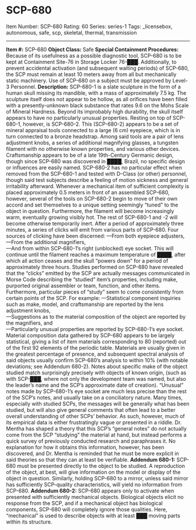 # SCP-680
Item Number: SCP-680
Rating: 60
Series: series-1
Tags: _licensebox, autonomous, safe, scp, skeletal, thermal, transmission

---

**Item #:** SCP-680
**Object Class:** Safe
**Special Containment Procedures:** Because of its usefulness as a possible diagnostic tool, SCP-680 is to be kept at Containment Site-76 in Storage Locker 76-███. Additionally, to prevent accidental activation (and subsequent waiting periods) of SCP-680, the SCP must remain at least 10 meters away from all but mechanically static machinery. Use of SCP-680 on a subject must be approved by Level-3 Personnel.
**Description:** SCP-680-1 is a slate sculpture in the form of a human skull missing its mandible, with a mass of approximately 7.5 kg. The sculpture itself does not appear to be hollow, as all orifices have been filled with a presently-unknown black substance that rates 9.6 on the Mohs Scale of Mineral Hardness. Beyond its improbably high durability, the skull itself appears to have no particularly unusual properties. Resting on top of SCP-680-1, however, is SCP-680-2.
This (SCP-680-2) appears to be a set of mineral appraisal tools connected to a large (6 cm) eyepiece, which is in turn connected to a bronze headstrap. Among said tools are a pair of lens adjustment knobs, a series of additional magnifying glasses, a tungsten filament with no otherwise known properties, and various other devices. Craftsmanship appears to be of a late 19th-Century Germanic design, though since SCP-680 was discovered in ████, Brazil, no specific design or influences are easily named.
SCP-680-2 has no particular effect when removed from the SCP-680-1 and tested with D-Class (or other) personnel, though said test subjects describe a feeling of motion sickness and general irritability afterward. Whenever a mechanical item of sufficient complexity is placed approximately 0.5 meters in front of an assembled SCP-680, however, several of the tools on SCP-680-2 begin to move of their own accord and set themselves to a unique setting seemingly “tuned” to the object in question. Furthermore, the filament will become increasingly warm, eventually growing visibly hot. The rest of SCP-680-1 and -2 will become otherwise temporarily inert.
After a period of approximately three minutes, a series of clicks will emit from various parts of SCP-680. Four sources of clicking have been discerned:
—From both eyepiece adjusters,  
—From the additional magnifiers,  
—And from within SCP-680-1’s right (unblocked) eye socket.
This will continue until the filament reaches a maximum temperature of ████, after which all action ceases and the skull “powers down” for a period of approximately three hours.
Studies performed on SCP-680 have revealed that the “clicks” emitted by the SCP are actually messages communicated in Morse Code describing the “studied” item’s properties, including make, purported original assembler or team, function, and other items. Furthermore, particular pieces of “study” seem to come consistently from certain points of the SCP. For example:
—Statistical component inquiries such as make, model, and craftsmanship are reported by the lens adjustment knobs,  
—Suggestions as to the material composition of the object are reported by the magnifiers, and  
—Particularly unusual properties are reported by SCP-680-1’s eye socket.
Material composition data gathered by SCP-680 appears to be largely statistical, giving a list of item materials corresponding to 80 (reported) out of the first 92 elements of the periodic table. Materials are usually given in the greatest percentage of presence, and subsequent spectral analysis of said objects usually confirm SCP-680’s analysis to within 10% (with notable deviations; see Addendum 680-2).
Notes about specific make of the object studied match surprisingly precisely with objects of known origin, (such as with SCP-███, where not only the development team was named, but also the leader’s name and the SCP’s approximate date of creation).
“Unusual” notes made by SCP-680-1’s eye socket are much less precise than the rest of the SCP’s notes, and usually take on a conciliatory nature. Many times, especially with studied SCPs, the messages will be generally what has been studied, but will also give general comments that often lead to a better overall understanding of other SCPs’ behavior. As such, however, much of its empirical data is either frustratingly vague or presented in a riddle.
Dr. Mentha has shaped a theory that this SCP’s “general notes” do not actually come from the SCP “studying” the material at hand, but instead performs a quick survey of previously conducted research and paraphrases it. No explanation for how it obtains this information, however, has been discovered, and Dr. Mentha is reminded that he must be more explicit in said theories so that they can at least be verifiable.
**Addendum 680-1:** SCP-680 must be presented directly to the object to be studied. A reproduction of the object, at best, will give information on the model or display of the object in question. Similarly, holding SCP-680 to a mirror, unless said mirror has sufficiently SCP-quality characteristics, will yield no information from SCP-680.
**Addendum 680-2:** SCP-680 appears only to activate when presented with sufficiently mechanical objects. Biological objects elicit no response from the SCP, and if a mechanical object has biological components, SCP-680 will completely ignore those qualities. Here, “mechanical” is used to describe objects with at least ███ moving parts within its structure.